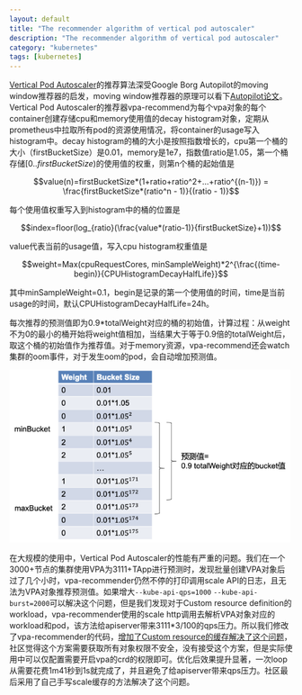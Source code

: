 ```yaml
---
layout: default
title: "The recommender algorithm of vertical pod autoscaler"
description: "The recommender algorithm of vertical pod autoscaler"
category: "kubernetes"
tags: [kubernetes]
---
```


<head>
    <script src="https://cdn.mathjax.org/mathjax/latest/MathJax.js?config=TeX-AMS-MML_HTMLorMML" type="text/javascript"></script>
    <script type="text/x-mathjax-config">
        MathJax.Hub.Config({
            tex2jax: {
            skipTags: ['script', 'noscript', 'style', 'textarea', 'pre'],
            inlineMath: [['$','$']]
            }
        });
    </script>
</head>

[Vertical Pod Autoscaler](https://github.com/kubernetes/autoscaler/tree/master/vertical-pod-autoscaler)的推荐算法深受Google Borg Autopilot的moving window推荐器的启发，moving window推荐器的原理可以看下[Autopilot论文](http://chenchun.github.io/kubernetes/2020/11/26/autopilot)。Vertical Pod Autoscaler的推荐器vpa-recommend为每个vpa对象的每个container创建存储cpu和memory使用值的decay histogram对象，定期从prometheus中拉取所有pod的资源使用情况，将container的usage写入histogram中。decay histogram的桶的大小是按照指数增长的，cpu第一个桶的大小（firstBucketSize）是0.01，memory是1e7，指数值ratio是1.05，第一个桶存储$[0..firstBucketSize)$的使用值的权重，则第n个桶的起始值是

$$value(n)=firstBucketSize*(1+ratio+ratio^2+...+ratio^{(n-1)}) = \frac{firstBucketSize*(ratio^n - 1)}{(ratio - 1)}$$

每个使用值权重写入到histogram中的桶的位置是

$$index=floor(log_{ratio}(\frac{value*(ratio-1)}{firstBucketSize}+1))$$

value代表当前的usage值，写入cpu histogram权重值是

$$weight=Max(cpuRequestCores, minSampleWeight)*2^{\frac{(time-begin)}{CPUHistogramDecayHalfLife}}$$

其中minSampleWeight=0.1，begin是记录的第一个使用值的时间，time是当前usage的时间，默认CPUHistogramDecayHalfLife=24h。

每次推荐的预测值即为0.9*totalWeight对应的桶的初始值，计算过程：从weight不为0的最小的桶开始将weight值相加，当结果大于等于0.9倍的totalWeight后，取这个桶的初始值作为推荐值。对于memory资源，vpa-recommend还会watch集群的oom事件，对于发生oom的pod，会自动增加预测值。

<img src="/images/vpa-recommender/histogram.png" alt="histogram存储权重和计算预测值" width="500">

在大规模的使用中，Vertical Pod Autoscaler的性能有严重的问题。我们在一个3000+节点的集群使用VPA为3111+TApp进行预测时，发现批量创建VPA对象后过了几个小时，vpa-recommender仍然不停的打印调用scale API的日志，且无法为VPA对象推荐预测值。如果增大`--kube-api-qps=1000` `--kube-api-burst=2000`可以解决这个问题，但是我们发现对于Custom resource definition的workload，vpa-recommender使用的scale http调用去解析VPA对象对应的workload和pod，该方法给apiserver带来3111*3/100的qps压力。所以我们修改了vpa-recommender的代码，[增加了Custom resource的缓存解决了这个问题](https://github.com/kubernetes/autoscaler/pull/3412)，社区觉得这个方案需要获取所有对象权限不安全，没有接受这个方案，但是实际使用中可以仅配置需要开启vpa的crd的权限即可。优化后效果提升显著，一次loop从需要花费1m41秒到1s就完成了，并且避免了给apiserver带来qps压力。社区最后采用了自己手写scale缓存的方法解决了这个问题。
